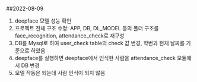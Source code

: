 ##2022-08-09
1. deepface 모델 성능 확인
2. 프로젝트 전체 구조 수정: APP, DB, DL_MODEL 등의 폴더 구조를 face_recognition, attendance_check로 재구성
3. DB를 Mysql로 하여 user_check table의 check 값 변경, 학번과 현재 날짜를 기준으로 하였음
4. deepface를 실행하면 deepface에서 인식한 사람을 attendance_check 모듈에서 DB 변경
5. 모델 작동은 되는데 사람 인식이 되지 않음